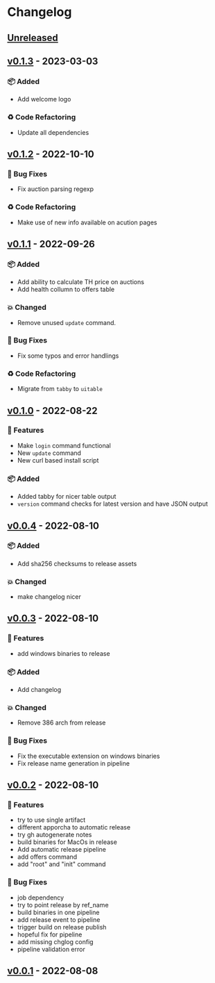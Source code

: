 <!-- markdownlint-disable MD012 -->
# Changelog

## [Unreleased]

## [v0.1.3] - 2023-03-03

### 📦 Added

- Add welcome logo

### ♻ Code Refactoring

- Update all dependencies

## [v0.1.2] - 2022-10-10

### 🐞 Bug Fixes

- Fix auction parsing regexp

### ♻ Code Refactoring

- Make use of new info available on acution pages

## [v0.1.1] - 2022-09-26

### 📦 Added

- Add ability to calculate TH price on auctions
- Add health collumn to offers table

### 💥 Changed

- Remove unused `update` command.

### 🐞 Bug Fixes

- Fix some typos and error handlings

### ♻ Code Refactoring

- Migrate from `tabby` to `uitable`

## [v0.1.0] - 2022-08-22

### 🎉 Features

- Make `login` command functional
- New `update` command
- New curl based install script

### 📦 Added

- Added tabby for nicer table output
- `version` command checks for latest version and have JSON output

## [v0.0.4] - 2022-08-10

### 📦 Added

- Add sha256 checksums to release assets

### 💥 Changed

- make changelog nicer

## [v0.0.3] - 2022-08-10

### 🎉 Features

- add windows binaries to release

### 📦 Added

- Add changelog

### 💥 Changed

- Remove 386 arch from release

### 🐞 Bug Fixes

- Fix the executable extension on windows binaries
- Fix release name generation in pipeline

## [v0.0.2] - 2022-08-10

### 🎉 Features

- try to use single artifact
- different apporcha to automatic release
- try gh autogenerate notes
- build binaries for MacOs in release
- Add automatic release pipeline
- add offers command
- add "root" and "init" command

### 🐞 Bug Fixes

- job dependency
- try to point release by ref_name
- build binaries in one pipeline
- add release event to pipeline
- trigger build on release publish
- hopeful fix for pipeline
- add missing chglog config
- pipeline validation error

## [v0.0.1] - 2022-08-08


[Unreleased]: https://github.com/vaclav-dvorak/veribi-cli/compare/v0.1.3...HEAD
[v0.1.3]: https://github.com/vaclav-dvorak/veribi-cli/compare/v0.1.2...v0.1.3
[v0.1.2]: https://github.com/vaclav-dvorak/veribi-cli/compare/v0.1.1...v0.1.2
[v0.1.1]: https://github.com/vaclav-dvorak/veribi-cli/compare/v0.1.0...v0.1.1
[v0.1.0]: https://github.com/vaclav-dvorak/veribi-cli/compare/v0.0.4...v0.1.0
[v0.0.4]: https://github.com/vaclav-dvorak/veribi-cli/compare/v0.0.3...v0.0.4
[v0.0.3]: https://github.com/vaclav-dvorak/veribi-cli/compare/v0.0.2...v0.0.3
[v0.0.2]: https://github.com/vaclav-dvorak/veribi-cli/compare/v0.0.1...v0.0.2
[v0.0.1]: https://github.com/vaclav-dvorak/veribi-cli/releases/tag/v0.0.1
